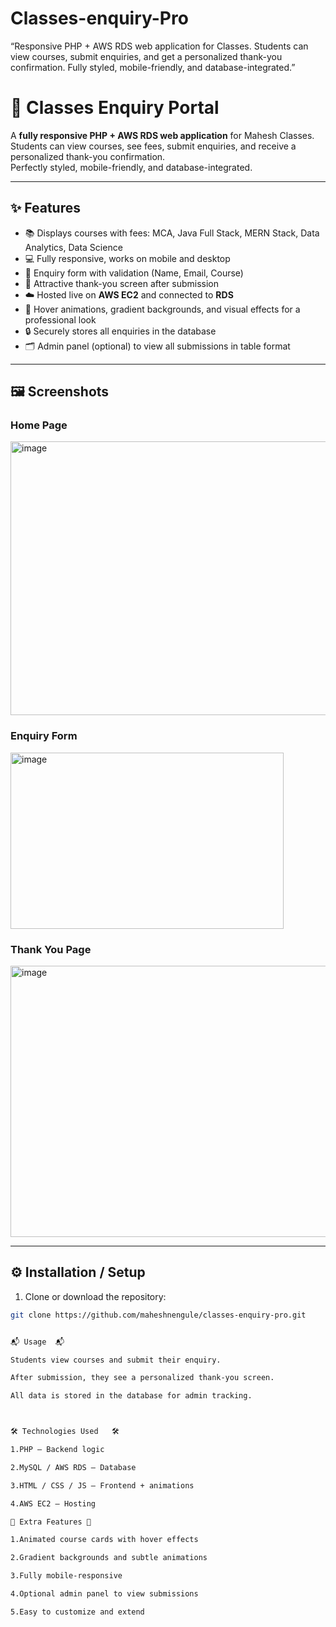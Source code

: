 # Classes-enquiry-Pro
“Responsive PHP + AWS RDS web application for Classes. Students can view courses, submit enquiries, and get a personalized thank-you confirmation. Fully styled, mobile-friendly, and database-integrated.”
# 🌟  Classes Enquiry Portal

A **fully responsive PHP + AWS RDS web application** for Mahesh Classes.  
Students can view courses, see fees, submit enquiries, and receive a personalized thank-you confirmation.  
Perfectly styled, mobile-friendly, and database-integrated.

---

## ✨ Features
- 📚 Displays courses with fees: MCA, Java Full Stack, MERN Stack, Data Analytics, Data Science
- 💻 Fully responsive, works on mobile and desktop
- 📩 Enquiry form with validation (Name, Email, Course)
- 🎉 Attractive thank-you screen after submission
- ☁️ Hosted live on **AWS EC2** and connected to **RDS**
- 🌈 Hover animations, gradient backgrounds, and visual effects for a professional look
- 🔒 Securely stores all enquiries in the database
- 🗂️ Admin panel (optional) to view all submissions in table format

---

## 🖼️ Screenshots

### Home Page
<img width="935" height="438" alt="image" src="https://github.com/user-attachments/assets/3772e1e0-e27e-4499-b459-1475bea7c101" />


### Enquiry Form
<img width="437" height="282" alt="image" src="https://github.com/user-attachments/assets/41fcf865-ec6a-4cc6-8b80-3edbc79cdba9" />


### Thank You Page
<img width="935" height="434" alt="image" src="https://github.com/user-attachments/assets/dceefd93-b3a7-4f0d-be75-f77f447ba5af" />


---

## ⚙️ Installation / Setup

1. Clone or download the repository:
```bash
git clone https://github.com/maheshnengule/classes-enquiry-pro.git


📬 Usage  📬

Students view courses and submit their enquiry.

After submission, they see a personalized thank-you screen.

All data is stored in the database for admin tracking.



🛠️ Technologies Used   🛠️

1.PHP – Backend logic

2.MySQL / AWS RDS – Database

3.HTML / CSS / JS – Frontend + animations

4.AWS EC2 – Hosting

🎯 Extra Features 🎯 

1.Animated course cards with hover effects

2.Gradient backgrounds and subtle animations

3.Fully mobile-responsive

4.Optional admin panel to view submissions

5.Easy to customize and extend
